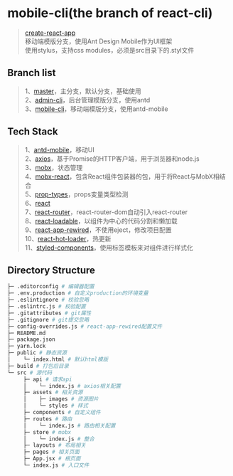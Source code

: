 # mobile-cli(the branch of react-cli)
> [create-react-app](https://github.com/facebookincubator/create-react-app)  
> 移动端模版分支，使用Ant Design Mobile作为UI框架  
> 使用stylus，支持css modules，必须是src目录下的.styl文件

## Branch list
> 1、[master](https://github.com/jekorx/react-cli/tree/master)，主分支，默认分支，基础使用  
> 2、[admin-cli](https://github.com/jekorx/react-cli/tree/admin-cli)，后台管理模版分支，使用antd  
> 3、[mobile-cli](https://github.com/jekorx/react-cli/tree/mobile-cli)，移动端模版分支，使用antd-mobile  

## Tech Stack
> 1、[antd-mobile](https://mobile.ant.design/docs/react/introduce-cn)，移动UI  
> 2、[axios](https://github.com/axios/axios)，基于Promise的HTTP客户端，用于浏览器和node.js  
> 3、[mobx](https://cn.mobx.js.org)，状态管理  
> 4、[mobx-react](https://github.com/mobxjs/mobx-react)，包含React组件包装器的包，用于将React与MobX相结合  
> 5、[prop-types](https://github.com/facebook/prop-types)，props变量类型检测  
> 6、[react](https://reactjs.org)  
> 7、[react-router](https://github.com/ReactTraining/react-router#packages)，react-router-dom自动引入react-router  
> 8、[react-loadable](https://github.com/jamiebuilds/react-loadable)，以组件为中心的代码分割和懒加载  
> 9、[react-app-rewired](https://github.com/timarney/react-app-rewired)，不使用eject，修改项目配置  
> 10、[react-hot-loader](https://github.com/gaearon/react-hot-loader)，热更新  
> 11、[styled-components](https://github.com/styled-components/styled-components)，使用标签模板来对组件进行样式化  

## Directory Structure
```bash
├─ .editorconfig # 编辑器配置
├─ .env.production # 自定义production的环境变量
├─ .eslintignore # 校验忽略
├─ .eslintrc.js # 校验配置
├─ .gitattributes # git属性
├─ .gitignore # git提交忽略
├─ config-overrides.js # react-app-rewired配置文件
├─ README.md
├─ package.json
├─ yarn.lock
├─ public # 静态资源
│    └─ index.html # 默认html模版
├─ build # 打包后目录
└─ src # 源代码
     ├─ api # 请求api
     │    └─ index.js # axios相关配置
     ├─ assets # 相关资源
     │    ├─ images # 资源图片
     │    └─ styles # 样式
     ├─ components # 自定义组件
     ├─ routes # 路由
     │    └─ index.js # 路由相关配置
     ├─ store # mobx
     │    └─ index.js # 整合
     ├─ layouts # 布局相关
     ├─ pages # 相关页面
     ├─ App.jsx # 根页面
     └─ index.js # 入口文件
```
